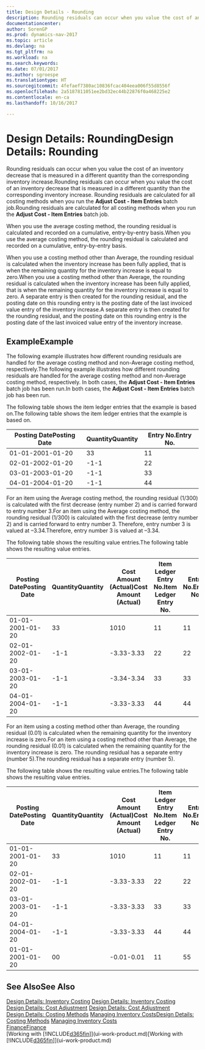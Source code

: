 ```yaml
---
title: Design Details - Rounding
description: Rounding residuals can occur when you value the cost of an inventory decrease that is measured in a different quantity than the corresponding inventory increase. Rounding residuals are calculated for all costing methods when you run the **Adjust Cost - Item Entries** batch job.
documentationcenter: 
author: SorenGP
ms.prod: dynamics-nav-2017
ms.topic: article
ms.devlang: na
ms.tgt_pltfrm: na
ms.workload: na
ms.search.keywords: 
ms.date: 07/01/2017
ms.author: sgroespe
ms.translationtype: HT
ms.sourcegitcommit: 4fefaef7380ac10836fcac404eea006f55d8556f
ms.openlocfilehash: 2a5187811051ee2bd32ec44b22876f0a468225e2
ms.contentlocale: en-ca
ms.lasthandoff: 10/16/2017

---
```

# <a name="design-details-rounding"></a><span data-ttu-id="7abc9-104">Design Details: Rounding</span><span class="sxs-lookup"><span data-stu-id="7abc9-104">Design Details: Rounding</span></span>
<span data-ttu-id="7abc9-105">Rounding residuals can occur when you value the cost of an inventory decrease that is measured in a different quantity than the corresponding inventory increase.</span><span class="sxs-lookup"><span data-stu-id="7abc9-105">Rounding residuals can occur when you value the cost of an inventory decrease that is measured in a different quantity than the corresponding inventory increase.</span></span> <span data-ttu-id="7abc9-106">Rounding residuals are calculated for all costing methods when you run the **Adjust Cost - Item Entries** batch job.</span><span class="sxs-lookup"><span data-stu-id="7abc9-106">Rounding residuals are calculated for all costing methods when you run the **Adjust Cost - Item Entries** batch job.</span></span>  

 <span data-ttu-id="7abc9-107">When you use the average costing method, the rounding residual is calculated and recorded on a cumulative, entry-by-entry basis.</span><span class="sxs-lookup"><span data-stu-id="7abc9-107">When you use the average costing method, the rounding residual is calculated and recorded on a cumulative, entry-by-entry basis.</span></span>  

 <span data-ttu-id="7abc9-108">When you use a costing method other than Average, the rounding residual is calculated when the inventory increase has been fully applied, that is when the remaining quantity for the inventory increase is equal to zero.</span><span class="sxs-lookup"><span data-stu-id="7abc9-108">When you use a costing method other than Average, the rounding residual is calculated when the inventory increase has been fully applied, that is when the remaining quantity for the inventory increase is equal to zero.</span></span> <span data-ttu-id="7abc9-109">A separate entry is then created for the rounding residual, and the posting date on this rounding entry is the posting date of the last invoiced value entry of the inventory increase.</span><span class="sxs-lookup"><span data-stu-id="7abc9-109">A separate entry is then created for the rounding residual, and the posting date on this rounding entry is the posting date of the last invoiced value entry of the inventory increase.</span></span>  

## <a name="example"></a><span data-ttu-id="7abc9-110">Example</span><span class="sxs-lookup"><span data-stu-id="7abc9-110">Example</span></span>  
 <span data-ttu-id="7abc9-111">The following example illustrates how different rounding residuals are handled for the average costing method and non-Average costing method, respectively.</span><span class="sxs-lookup"><span data-stu-id="7abc9-111">The following example illustrates how different rounding residuals are handled for the average costing method and non-Average costing method, respectively.</span></span> <span data-ttu-id="7abc9-112">In both cases, the **Adjust Cost - Item Entries** batch job has been run.</span><span class="sxs-lookup"><span data-stu-id="7abc9-112">In both cases, the **Adjust Cost - Item Entries** batch job has been run.</span></span>  

 <span data-ttu-id="7abc9-113">The following table shows the item ledger entries that the example is based on.</span><span class="sxs-lookup"><span data-stu-id="7abc9-113">The following table shows the item ledger entries that the example is based on.</span></span>  

|<span data-ttu-id="7abc9-114">Posting Date</span><span class="sxs-lookup"><span data-stu-id="7abc9-114">Posting Date</span></span>|<span data-ttu-id="7abc9-115">Quantity</span><span class="sxs-lookup"><span data-stu-id="7abc9-115">Quantity</span></span>|<span data-ttu-id="7abc9-116">Entry No.</span><span class="sxs-lookup"><span data-stu-id="7abc9-116">Entry No.</span></span>|  
|------------------|--------------|---------------|  
|<span data-ttu-id="7abc9-117">01-01-20</span><span class="sxs-lookup"><span data-stu-id="7abc9-117">01-01-20</span></span>|<span data-ttu-id="7abc9-118">3</span><span class="sxs-lookup"><span data-stu-id="7abc9-118">3</span></span>|<span data-ttu-id="7abc9-119">1</span><span class="sxs-lookup"><span data-stu-id="7abc9-119">1</span></span>|  
|<span data-ttu-id="7abc9-120">02-01-20</span><span class="sxs-lookup"><span data-stu-id="7abc9-120">02-01-20</span></span>|<span data-ttu-id="7abc9-121">-1</span><span class="sxs-lookup"><span data-stu-id="7abc9-121">-1</span></span>|<span data-ttu-id="7abc9-122">2</span><span class="sxs-lookup"><span data-stu-id="7abc9-122">2</span></span>|  
|<span data-ttu-id="7abc9-123">03-01-20</span><span class="sxs-lookup"><span data-stu-id="7abc9-123">03-01-20</span></span>|<span data-ttu-id="7abc9-124">-1</span><span class="sxs-lookup"><span data-stu-id="7abc9-124">-1</span></span>|<span data-ttu-id="7abc9-125">3</span><span class="sxs-lookup"><span data-stu-id="7abc9-125">3</span></span>|  
|<span data-ttu-id="7abc9-126">04-01-20</span><span class="sxs-lookup"><span data-stu-id="7abc9-126">04-01-20</span></span>|<span data-ttu-id="7abc9-127">-1</span><span class="sxs-lookup"><span data-stu-id="7abc9-127">-1</span></span>|<span data-ttu-id="7abc9-128">4</span><span class="sxs-lookup"><span data-stu-id="7abc9-128">4</span></span>|  

 <span data-ttu-id="7abc9-129">For an item using the Average costing method, the rounding residual (1/300) is calculated with the first decrease (entry number 2) and is carried forward to entry number 3.</span><span class="sxs-lookup"><span data-stu-id="7abc9-129">For an item using the Average costing method, the rounding residual (1/300) is calculated with the first decrease (entry number 2) and is carried forward to entry number 3.</span></span> <span data-ttu-id="7abc9-130">Therefore, entry number 3 is valued at –3.34.</span><span class="sxs-lookup"><span data-stu-id="7abc9-130">Therefore, entry number 3 is valued at –3.34.</span></span>  

 <span data-ttu-id="7abc9-131">The following table shows the resulting value entries.</span><span class="sxs-lookup"><span data-stu-id="7abc9-131">The following table shows the resulting value entries.</span></span>  

|<span data-ttu-id="7abc9-132">Posting Date</span><span class="sxs-lookup"><span data-stu-id="7abc9-132">Posting Date</span></span>|<span data-ttu-id="7abc9-133">Quantity</span><span class="sxs-lookup"><span data-stu-id="7abc9-133">Quantity</span></span>|<span data-ttu-id="7abc9-134">Cost Amount (Actual)</span><span class="sxs-lookup"><span data-stu-id="7abc9-134">Cost Amount (Actual)</span></span>|<span data-ttu-id="7abc9-135">Item Ledger Entry No.</span><span class="sxs-lookup"><span data-stu-id="7abc9-135">Item Ledger Entry No.</span></span>|<span data-ttu-id="7abc9-136">Entry No.</span><span class="sxs-lookup"><span data-stu-id="7abc9-136">Entry No.</span></span>|  
|------------------|--------------|----------------------------|---------------------------|---------------|  
|<span data-ttu-id="7abc9-137">01-01-20</span><span class="sxs-lookup"><span data-stu-id="7abc9-137">01-01-20</span></span>|<span data-ttu-id="7abc9-138">3</span><span class="sxs-lookup"><span data-stu-id="7abc9-138">3</span></span>|<span data-ttu-id="7abc9-139">10</span><span class="sxs-lookup"><span data-stu-id="7abc9-139">10</span></span>|<span data-ttu-id="7abc9-140">1</span><span class="sxs-lookup"><span data-stu-id="7abc9-140">1</span></span>|<span data-ttu-id="7abc9-141">1</span><span class="sxs-lookup"><span data-stu-id="7abc9-141">1</span></span>|  
|<span data-ttu-id="7abc9-142">02-01-20</span><span class="sxs-lookup"><span data-stu-id="7abc9-142">02-01-20</span></span>|<span data-ttu-id="7abc9-143">-1</span><span class="sxs-lookup"><span data-stu-id="7abc9-143">-1</span></span>|<span data-ttu-id="7abc9-144">-3.33</span><span class="sxs-lookup"><span data-stu-id="7abc9-144">-3.33</span></span>|<span data-ttu-id="7abc9-145">2</span><span class="sxs-lookup"><span data-stu-id="7abc9-145">2</span></span>|<span data-ttu-id="7abc9-146">2</span><span class="sxs-lookup"><span data-stu-id="7abc9-146">2</span></span>|  
|<span data-ttu-id="7abc9-147">03-01-20</span><span class="sxs-lookup"><span data-stu-id="7abc9-147">03-01-20</span></span>|<span data-ttu-id="7abc9-148">-1</span><span class="sxs-lookup"><span data-stu-id="7abc9-148">-1</span></span>|<span data-ttu-id="7abc9-149">-3.34</span><span class="sxs-lookup"><span data-stu-id="7abc9-149">-3.34</span></span>|<span data-ttu-id="7abc9-150">3</span><span class="sxs-lookup"><span data-stu-id="7abc9-150">3</span></span>|<span data-ttu-id="7abc9-151">3</span><span class="sxs-lookup"><span data-stu-id="7abc9-151">3</span></span>|  
|<span data-ttu-id="7abc9-152">04-01-20</span><span class="sxs-lookup"><span data-stu-id="7abc9-152">04-01-20</span></span>|<span data-ttu-id="7abc9-153">-1</span><span class="sxs-lookup"><span data-stu-id="7abc9-153">-1</span></span>|<span data-ttu-id="7abc9-154">-3.33</span><span class="sxs-lookup"><span data-stu-id="7abc9-154">-3.33</span></span>|<span data-ttu-id="7abc9-155">4</span><span class="sxs-lookup"><span data-stu-id="7abc9-155">4</span></span>|<span data-ttu-id="7abc9-156">4</span><span class="sxs-lookup"><span data-stu-id="7abc9-156">4</span></span>|  

 <span data-ttu-id="7abc9-157">For an item using a costing method other than Average, the rounding residual (0.01) is calculated when the remaining quantity for the inventory increase is zero.</span><span class="sxs-lookup"><span data-stu-id="7abc9-157">For an item using a costing method other than Average, the rounding residual (0.01) is calculated when the remaining quantity for the inventory increase is zero.</span></span> <span data-ttu-id="7abc9-158">The rounding residual has a separate entry (number 5).</span><span class="sxs-lookup"><span data-stu-id="7abc9-158">The rounding residual has a separate entry (number 5).</span></span>  

 <span data-ttu-id="7abc9-159">The following table shows the resulting value entries.</span><span class="sxs-lookup"><span data-stu-id="7abc9-159">The following table shows the resulting value entries.</span></span>  

|<span data-ttu-id="7abc9-160">Posting Date</span><span class="sxs-lookup"><span data-stu-id="7abc9-160">Posting Date</span></span>|<span data-ttu-id="7abc9-161">Quantity</span><span class="sxs-lookup"><span data-stu-id="7abc9-161">Quantity</span></span>|<span data-ttu-id="7abc9-162">Cost Amount (Actual)</span><span class="sxs-lookup"><span data-stu-id="7abc9-162">Cost Amount (Actual)</span></span>|<span data-ttu-id="7abc9-163">Item Ledger Entry No.</span><span class="sxs-lookup"><span data-stu-id="7abc9-163">Item Ledger Entry No.</span></span>|<span data-ttu-id="7abc9-164">Entry No.</span><span class="sxs-lookup"><span data-stu-id="7abc9-164">Entry No.</span></span>|  
|------------------|--------------|----------------------------|---------------------------|---------------|  
|<span data-ttu-id="7abc9-165">01-01-20</span><span class="sxs-lookup"><span data-stu-id="7abc9-165">01-01-20</span></span>|<span data-ttu-id="7abc9-166">3</span><span class="sxs-lookup"><span data-stu-id="7abc9-166">3</span></span>|<span data-ttu-id="7abc9-167">10</span><span class="sxs-lookup"><span data-stu-id="7abc9-167">10</span></span>|<span data-ttu-id="7abc9-168">1</span><span class="sxs-lookup"><span data-stu-id="7abc9-168">1</span></span>|<span data-ttu-id="7abc9-169">1</span><span class="sxs-lookup"><span data-stu-id="7abc9-169">1</span></span>|  
|<span data-ttu-id="7abc9-170">02-01-20</span><span class="sxs-lookup"><span data-stu-id="7abc9-170">02-01-20</span></span>|<span data-ttu-id="7abc9-171">-1</span><span class="sxs-lookup"><span data-stu-id="7abc9-171">-1</span></span>|<span data-ttu-id="7abc9-172">-3.33</span><span class="sxs-lookup"><span data-stu-id="7abc9-172">-3.33</span></span>|<span data-ttu-id="7abc9-173">2</span><span class="sxs-lookup"><span data-stu-id="7abc9-173">2</span></span>|<span data-ttu-id="7abc9-174">2</span><span class="sxs-lookup"><span data-stu-id="7abc9-174">2</span></span>|  
|<span data-ttu-id="7abc9-175">03-01-20</span><span class="sxs-lookup"><span data-stu-id="7abc9-175">03-01-20</span></span>|<span data-ttu-id="7abc9-176">-1</span><span class="sxs-lookup"><span data-stu-id="7abc9-176">-1</span></span>|<span data-ttu-id="7abc9-177">-3.33</span><span class="sxs-lookup"><span data-stu-id="7abc9-177">-3.33</span></span>|<span data-ttu-id="7abc9-178">3</span><span class="sxs-lookup"><span data-stu-id="7abc9-178">3</span></span>|<span data-ttu-id="7abc9-179">3</span><span class="sxs-lookup"><span data-stu-id="7abc9-179">3</span></span>|  
|<span data-ttu-id="7abc9-180">04-01-20</span><span class="sxs-lookup"><span data-stu-id="7abc9-180">04-01-20</span></span>|<span data-ttu-id="7abc9-181">-1</span><span class="sxs-lookup"><span data-stu-id="7abc9-181">-1</span></span>|<span data-ttu-id="7abc9-182">-3.33</span><span class="sxs-lookup"><span data-stu-id="7abc9-182">-3.33</span></span>|<span data-ttu-id="7abc9-183">4</span><span class="sxs-lookup"><span data-stu-id="7abc9-183">4</span></span>|<span data-ttu-id="7abc9-184">4</span><span class="sxs-lookup"><span data-stu-id="7abc9-184">4</span></span>|  
|<span data-ttu-id="7abc9-185">01-01-20</span><span class="sxs-lookup"><span data-stu-id="7abc9-185">01-01-20</span></span>|<span data-ttu-id="7abc9-186">0</span><span class="sxs-lookup"><span data-stu-id="7abc9-186">0</span></span>|<span data-ttu-id="7abc9-187">-0.01</span><span class="sxs-lookup"><span data-stu-id="7abc9-187">-0.01</span></span>|<span data-ttu-id="7abc9-188">1</span><span class="sxs-lookup"><span data-stu-id="7abc9-188">1</span></span>|<span data-ttu-id="7abc9-189">5</span><span class="sxs-lookup"><span data-stu-id="7abc9-189">5</span></span>|  

## <a name="see-also"></a><span data-ttu-id="7abc9-190">See Also</span><span class="sxs-lookup"><span data-stu-id="7abc9-190">See Also</span></span>  
 <span data-ttu-id="7abc9-191">[Design Details: Inventory Costing](design-details-inventory-costing.md) </span><span class="sxs-lookup"><span data-stu-id="7abc9-191">[Design Details: Inventory Costing](design-details-inventory-costing.md) </span></span>  
 <span data-ttu-id="7abc9-192">[Design Details: Cost Adjustment](design-details-cost-adjustment.md) </span><span class="sxs-lookup"><span data-stu-id="7abc9-192">[Design Details: Cost Adjustment](design-details-cost-adjustment.md) </span></span>  
 <span data-ttu-id="7abc9-193">[Design Details: Costing Methods](design-details-costing-methods.md) [Managing Inventory Costs](finance-manage-inventory-costs.md)</span><span class="sxs-lookup"><span data-stu-id="7abc9-193">[Design Details: Costing Methods](design-details-costing-methods.md) [Managing Inventory Costs](finance-manage-inventory-costs.md)</span></span>  
 [<span data-ttu-id="7abc9-194">Finance</span><span class="sxs-lookup"><span data-stu-id="7abc9-194">Finance</span></span>](finance.md)  
 <span data-ttu-id="7abc9-195">[Working with [!INCLUDE[d365fin](includes/d365fin_md.md)]](ui-work-product.md)</span><span class="sxs-lookup"><span data-stu-id="7abc9-195">[Working with [!INCLUDE[d365fin](includes/d365fin_md.md)]](ui-work-product.md)</span></span>

